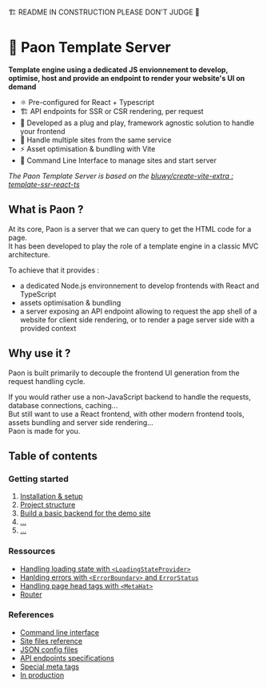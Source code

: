 🏗️ README IN CONSTRUCTION PLEASE DON'T JUDGE 🔧

# 🦚 Paon Template Server
**Template engine using a dedicated JS envionnement to develop, optimise, host and provide an endpoint to render your website's UI on demand**

- ⚛️ Pre-configured for React + Typescript
- 🏗️ API endpoints for SSR or CSR rendering, per request
- 🧩 Developed as a plug and play, framework agnostic solution to handle your frontend
- 🌌 Handle multiple sites from the same service
- ⚡ Asset optimisation & bundling with Vite
- 🔧 Command Line Interface to manage sites and start server

*The Paon Template Server is based on the [bluwy/create-vite-extra : template-ssr-react-ts ](https://github.com/bluwy/create-vite-extra/tree/master/template-ssr-react-ts)*


## What is Paon ?

At its core, Paon is a server that we can query to get the HTML code for a page.\
It has been developed to play the role of a template engine in a classic MVC architecture.

To achieve that it provides :
- a dedicated Node.js environnement to develop frontends with React and TypeScript
- assets optimisation & bundling
- a server exposing an API endpoint allowing to request the app shell of a website for client side rendering, or to render a page server side with a provided context

## Why use it ?

Paon is built primarily to decouple the frontend UI generation from the request handling cycle.

If you would rather use a non-JavaScript backend to handle the requests, database connections, caching...\
But still want to use a React frontend, with other modern frontend tools, assets bundling and server side rendering...\
Paon is made for you.



## Table of contents

### Getting started

1. [Installation & setup](/documentation/getting-started/1-setup.md)
2. [Project structure](/documentation/getting-started/2-structure.md) 
3. [Build a basic backend for the demo site](/documentation/getting-started/3-demo-site-backend.md) 
4. [... ]()
5. [... ]()

### Ressources

- [Handling loading state with `<LoadingStateProvider>`](/documentation/ressources/loading-context.md)
- [Hanlding errors with `<ErrorBoundary>` and `ErrorStatus`](/documentation/ressources/error-handling.md)
- [Handling page head tags with `<MetaHat>`](/documentation/ressources/meta-hat.md)
- [Router](/documentation/ressources/router.md)

### References

- [Command line interface](/documentation/references/cli.md)
- [Site files reference](/documentation/references/site-files.md)
- [JSON config files](/documentation/references/config-files.md)
- [API endpoints specifications](/documentation/references/api-endpoint.md)
- [Special meta tags](/documentation/references/special-meta-tags.md)
- [In production](/documentation/references/production.md)
